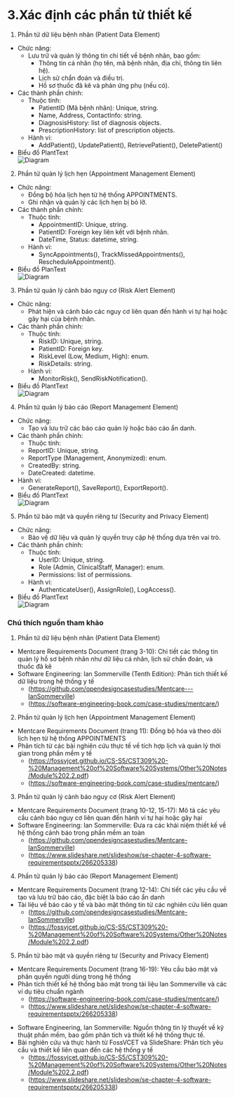 # 3.Xác định các phần tử thiết kế
 1. Phần tử dữ liệu bệnh nhân (Patient Data Element)
  - Chức năng:  
    - Lưu trữ và quản lý thông tin chi tiết về bệnh nhân, bao gồm:  
      - Thông tin cá nhân (họ tên, mã bệnh nhân, địa chỉ, thông tin liên hệ).
      - Lịch sử chẩn đoán và điều trị.
      - Hồ sơ thuốc đã kê và phản ứng phụ (nếu có).
  - Các thành phần chính:
    - Thuộc tính:
      - PatientID (Mã bệnh nhân): Unique, string.
      - Name, Address, ContactInfo: string.
      - DiagnosisHistory: list of diagnosis objects.
      - PrescriptionHistory: list of prescription objects.
    - Hành vi:
      - AddPatient(), UpdatePatient(), RetrievePatient(), DeletePatient()
   - Biểu đồ PlantText  
      ![Diagram](https://www.planttext.com/plantuml/png/NCv12i9030NGVKynIrtq0aMaOXSMf8ZY0K8dbi1qfYIf8EB9N7Waho1MAnsNUVdm__F-o4M1jMzTKZiGCJjGGg_ccXXZngiiCdDG9jyCMa6B4QoiPHI9R1syGgsbFuN82uB61o7Pa6ZWIsQs9BhuyV9Jp2WrKwSKV1oSVjxPD1qdVCVEvWCSEmkAiUrHcV3yfmKwd2PlIOxUzgrx0G00__y30000)

 2. Phần tử quản lý lịch hẹn (Appointment Management Element)
  - Chức năng:
    - Đồng bộ hóa lịch hẹn từ hệ thống APPOINTMENTS.
    - Ghi nhận và quản lý các lịch hẹn bị bỏ lỡ.
  - Các thành phần chính:
    - Thuộc tính:
      - AppointmentID: Unique, string.
      - PatientID: Foreign key liên kết với bệnh nhân.
      - DateTime, Status: datetime, string.
    - Hành vi:
      - SyncAppointments(), TrackMissedAppointments(), RescheduleAppointment().
 - Biểu đồ PlanText  
      ![Diagram](https://www.planttext.com/plantuml/png/UhzxlqDnIM9HIMbk3bToJc9niO9ZGK5-Pbv9RcfUYK8rbuA20hA8fukLGd19KMPUEbWc8B4a4rFK9R4aDIGpDzKApW8B1vSabfGM8wdKrOM8L-Ob8rbHhA495WufIapEziqiBavDmI8Rb5gSd96QKfgJYYIfeSbLo-MGcfTIcfi30000__y30000)

3. Phần tử quản lý cảnh báo nguy cơ (Risk Alert Element)
 - Chức năng:
    - Phát hiện và cảnh báo các nguy cơ liên quan đến hành vi tự hại hoặc gây hại của bệnh nhân.
 - Các thành phần chính:
    - Thuộc tính:
      - RiskID: Unique, string.
      - PatientID: Foreign key.
      - RiskLevel (Low, Medium, High): enum.
      - RiskDetails: string.
    - Hành vi:
      - MonitorRisk(), SendRiskNotification().
 - Biểu đồ PlantText  
      ![Diagram](https://www.planttext.com/plantuml/png/N8n12i8m44NtESKiMsWlq5M52Wfj4Nk2q8vrC9b0Cj55wSbSU2Il8Cr2nELx__7VprSTH7k9rgZHw13WJE6sC-W55WK0YOzD1ODuuZcfanP2bZ-xXItUqLImvsXXWTOz2kXmecWBED1yXVLRDYYQJFXvACiqTev9dD-QB4zcG9usx9tGXKOjv3ZBrQfgv2bQym400F__0m00)

4. Phần tử quản lý báo cáo (Report Management Element)
 - Chức năng:
   - Tạo và lưu trữ các báo cáo quản lý hoặc báo cáo ẩn danh.
 - Các thành phần chính:
   - Thuộc tính:
    - ReportID: Unique, string.
    - ReportType (Management, Anonymized): enum.
    - CreatedBy: string.
    - DateCreated: datetime.
  - Hành vi:
    - GenerateReport(), SaveReport(), ExportReport().
- Biểu đồ PlantText  
    ![Diagram](https://www.planttext.com/plantuml/png/L8qn3e9054JxFSKlDP4BKA52Z8MDS84VcH0IzaEMlqOadCp28ta5uqgCbE_DPERrU2QzibDl6tDfkE_fZAvrIgCXeXcEQKovkbggFraC7MBAn5iQwSJ25In4DxILLWPRtr7I5Ffx1rQKks6nah9YJk80HMrXYA8en0S872k-Pwjra3bVboAxVU2d9fD0Ic-RDm000F__0m00)

5. Phần tử bảo mật và quyền riêng tư (Security and Privacy Element)
  - Chức năng:
    - Bảo vệ dữ liệu và quản lý quyền truy cập hệ thống dựa trên vai trò.
  - Các thành phần chính:
    - Thuộc tính:
      - UserID: Unique, string.
      - Role (Admin, ClinicalStaff, Manager): enum.
      - Permissions: list of permissions.
    - Hành vi:
      - AuthenticateUser(), AssignRole(), LogAccess().
- Biểu đồ PlantText  
      ![Diagram](https://www.planttext.com/plantuml/png/B8r12i8m44NtESKiMsWlK4HQr8LGGImU8CHf7KYca9aifFHaBZoILv2sRX__l_TzVsfH6pK5Rvot8j2XIv7q1PC10BWBnlEnWauZyR2Ys-YnWXEd01CqZq1SmC4JaxE-Kzlt1Lmism4ZpElXYZ6G28qi5RGakjjiUmDGbkkaIVf4Ld9MSKbc-OP5QE0b-0VjE3JEeKYMczdKo8yK_0y00F__0m00)

### Chú thích nguồn tham khảo
  1. Phần tử dữ liệu bệnh nhân (Patient Data Element)
 - Mentcare Requirements Document (trang 3-10): Chi tiết các thông tin quản lý hồ sơ bệnh nhân như dữ liệu cá nhân, lịch sử chẩn đoán, và thuốc đã kê
 - Software Engineering: Ian Sommerville (Tenth Edition): Phân tích thiết kế dữ liệu trong hệ thống y tế
   - (https://github.com/opendesigncasestudies/Mentcare---IanSommerville)
   - (https://software-engineering-book.com/case-studies/mentcare/)

  2. Phần tử quản lý lịch hẹn (Appointment Management Element)
 - Mentcare Requirements Document (trang 11): Đồng bộ hóa và theo dõi lịch hẹn từ hệ thống APPOINTMENTS
 - Phân tích từ các bài nghiên cứu thực tế về tích hợp lịch và quản lý thời gian trong phần mềm y tế​
   - (https://fossvjcet.github.io/CS-S5/CST309%20-%20Management%20of%20Software%20Systems/Other%20Notes/Module%202.2.pdf)
   -  (https://software-engineering-book.com/case-studies/mentcare/)

  3. Phần tử quản lý cảnh báo nguy cơ (Risk Alert Element)
 - Mentcare Requirements Document (trang 10-12, 15-17): Mô tả các yêu cầu cảnh báo nguy cơ liên quan đến hành vi tự hại hoặc gây hại​
 - Software Engineering: Ian Sommerville: Đưa ra các khái niệm thiết kế về hệ thống cảnh báo trong phần mềm an toàn
   - (https://github.com/opendesigncasestudies/Mentcare-IanSommerville)
   -  (https://www.slideshare.net/slideshow/se-chapter-4-software-requirementspptx/266205338)

  4. Phần tử quản lý báo cáo (Report Management Element)
 - Mentcare Requirements Document (trang 12-14): Chi tiết các yêu cầu về tạo và lưu trữ báo cáo, đặc biệt là báo cáo ẩn danh​
 - Tài liệu về báo cáo y tế và bảo mật thông tin từ các nghiên cứu liên quan​
   - (https://github.com/opendesigncasestudies/Mentcare-IanSommerville)
   -  (https://fossvjcet.github.io/CS-S5/CST309%20-%20Management%20of%20Software%20Systems/Other%20Notes/Module%202.2.pdf)

  5. Phần tử bảo mật và quyền riêng tư (Security and Privacy Element)
 - Mentcare Requirements Document (trang 16-19): Yêu cầu bảo mật và phân quyền người dùng trong hệ thống​
 - Phân tích thiết kế hệ thống bảo mật trong tài liệu Ian Sommerville và các ví dụ tiêu chuẩn ngành​
   - (https://software-engineering-book.com/case-studies/mentcare/)
   -  (https://www.slideshare.net/slideshow/se-chapter-4-software-requirementspptx/266205338)

* Software Engineering, Ian Sommerville: Nguồn thông tin lý thuyết về kỹ thuật phần mềm, bao gồm phân tích và thiết kế hệ thống thực tế.
* Bài nghiên cứu và thực hành từ FossVCET và SlideShare: Phân tích yêu cầu và thiết kế liên quan đến các hệ thống y tế
  - (https://fossvjcet.github.io/CS-S5/CST309%20-%20Management%20of%20Software%20Systems/Other%20Notes/Module%202.2.pdf)
  - (https://www.slideshare.net/slideshow/se-chapter-4-software-requirementspptx/266205338)
